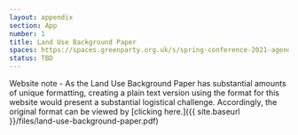 ```yaml
---
layout: appendix
section: App
number: 1
title: Land Use Background Paper
spaces: https://spaces.greenparty.org.uk/s/spring-conference-2021-agenda-forum2/?contentId=78577
status: TBD
---
```

Website note - As the Land Use Background Paper has substantial amounts of unique formatting, creating a plain text version using the format for this website would present a substantial logistical challenge. Accordingly, the original format can be viewed by [clicking here.]({{ site.baseurl }}/files/land-use-background-paper.pdf)
